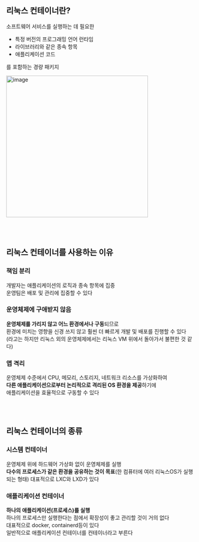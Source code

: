 ## 리눅스 컨테이너란?
소프트웨어 서비스를 실행하는 데 필요한 
- 특정 버전의 프로그래밍 언어 런타임 
- 라이브러리와 같은 종속 항목 
- 애플리케이션 코드

를 포함하는 경량 패키지

<img width="378" alt="image" src="https://github.com/dik654/Kubernetes_study/assets/33992354/4484e5b2-4d16-476b-bfe5-20f0a351f3d7">

<br/><br/>

## 리눅스 컨테이너를 사용하는 이유
### 책임 분리
개발자는 애플리케이션의 로직과 종속 항목에 집중<br/>
운영팀은 배포 및 관리에 집중할 수 있다

### 운영체제에 구애받지 않음
**운영체제를 가리지 않고 어느 환경에서나 구동**되므로<br/>
환경에 미치는 영향을 신경 쓰지 않고 훨씬 더 빠르게 개발 및 배포를 진행할 수 있다<br/>
(라고는 하지만 리눅스 외의 운영체제에서는 리눅스 VM 위에서 돌아가서 불편한 것 같다)

### 앱 격리
운영체제 수준에서 CPU, 메모리, 스토리지, 네트워크 리소스를 가상화하여<br/>
**다른 애플리케이션으로부터 논리적으로 격리된 OS 환경을 제공**하기에<br/>
애플리케이션을 효율적으로 구동할 수 있다

<br/><br/>

## 리눅스 컨테이너의 종류
### 시스템 컨테이너
운영체제 위에 하드웨어 가상화 없이 운영체제를 실행<br/>
**다수의 프로세스가 같은 환경을 공유하는 것이 목표**(한 컴퓨터에 여러 리눅스OS가 실행되는 형태)
대표적으로 LXC와 LXD가 있다

### 애플리케이션 컨테이너
**하나의 애플리케이션(프로세스)를 실행**<br/>
하나의 프로세스만 실행한다는 점에서 확장성이 좋고 관리할 것이 거의 없다<br/>
대표적으로 docker, containerd등이 있다<br/>
일반적으로 애플리케이션 컨테이너를 컨테이너라고 부른다
